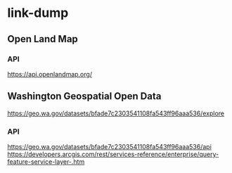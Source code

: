 # link-dump


## Open Land Map
### API
https://api.openlandmap.org/


## Washington Geospatial Open Data
https://geo.wa.gov/datasets/bfade7c2303541108fa543ff96aaa536/explore

### API
https://geo.wa.gov/datasets/bfade7c2303541108fa543ff96aaa536/api
https://developers.arcgis.com/rest/services-reference/enterprise/query-feature-service-layer-.htm
